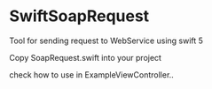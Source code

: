 # SwiftSoapRequest
Tool for sending request to WebService using swift 5


Copy SoapRequest.swift into your project

check how to use in ExampleViewController..
